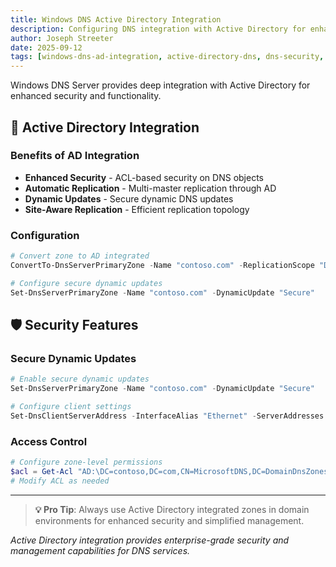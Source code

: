 ```yaml
---
title: Windows DNS Active Directory Integration
description: Configuring DNS integration with Active Directory for enhanced security and functionality
author: Joseph Streeter
date: 2025-09-12
tags: [windows-dns-ad-integration, active-directory-dns, dns-security, domain-services]
---
```


Windows DNS Server provides deep integration with Active Directory for enhanced security and functionality.

## 🔗 Active Directory Integration

### Benefits of AD Integration

- **Enhanced Security** - ACL-based security on DNS objects
- **Automatic Replication** - Multi-master replication through AD
- **Dynamic Updates** - Secure dynamic DNS updates
- **Site-Aware Replication** - Efficient replication topology

### Configuration

```powershell
# Convert zone to AD integrated
ConvertTo-DnsServerPrimaryZone -Name "contoso.com" -ReplicationScope "Domain"

# Configure secure dynamic updates
Set-DnsServerPrimaryZone -Name "contoso.com" -DynamicUpdate "Secure"
```

## 🛡️ Security Features

### Secure Dynamic Updates

```powershell
# Enable secure dynamic updates
Set-DnsServerPrimaryZone -Name "contoso.com" -DynamicUpdate "Secure"

# Configure client settings
Set-DnsClientServerAddress -InterfaceAlias "Ethernet" -ServerAddresses "192.168.1.10"
```

### Access Control

```powershell
# Configure zone-level permissions
$acl = Get-Acl "AD:\DC=contoso,DC=com,CN=MicrosoftDNS,DC=DomainDnsZones,DC=contoso,DC=com"
# Modify ACL as needed
```

---

> **💡 Pro Tip**: Always use Active Directory integrated zones in domain environments for enhanced security and simplified management.

*Active Directory integration provides enterprise-grade security and management capabilities for DNS services.*
